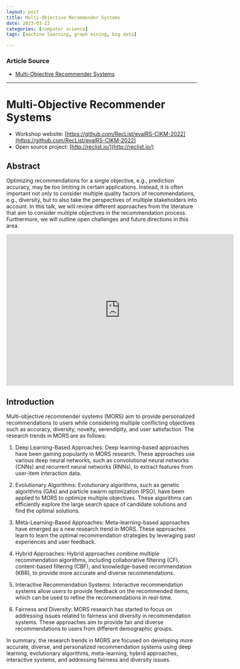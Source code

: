 ```yaml
---
layout: post
title: Multi-Objective Recommender Systems  
date: 2023-03-23
categories: [computer science]
tags: [machine learning, graph mining, big data]

---
```


### Article Source

* [Multi-Objective Recommender Systems](https://www.youtube.com/watch?v=VwFXQEv1kDM)


---

# Multi-Objective Recommender Systems

* Workshop website: [https://github.com/RecList/evalRS-CIKM-2022](https://github.com/RecList/evalRS-CIKM-2022)
* Open source project: [http://reclist.io/](http://reclist.io/)

## Abstract
Optimizing recommendations for a single objective, e.g., prediction accuracy, may be too limiting in certain applications. Instead, it is often important not only to consider multiple quality factors of recommendations, e.g., diversity, but to also take the perspectives of multiple stakeholders into account. In this talk, we will review different approaches from the literature that aim to consider multiple objectives in the recommendation process. Furthermore, we will outline open challenges and future directions in this area.


<iframe width="600" height="400" src="https://www.youtube.com/embed/VwFXQEv1kDM" title="YouTube video player" frameborder="0" allow="accelerometer; autoplay; clipboard-write; encrypted-media; gyroscope; picture-in-picture; web-share" allowfullscreen></iframe>

## Introduction

Multi-objective recommender systems (MORS) aim to provide personalized recommendations to users while considering multiple conflicting objectives such as accuracy, diversity, novelty, serendipity, and user satisfaction. The research trends in MORS are as follows:

1. Deep Learning-Based Approaches:
Deep learning-based approaches have been gaining popularity in MORS research. These approaches use various deep neural networks, such as convolutional neural networks (CNNs) and recurrent neural networks (RNNs), to extract features from user-item interaction data.

2. Evolutionary Algorithms:
Evolutionary algorithms, such as genetic algorithms (GAs) and particle swarm optimization (PSO), have been applied to MORS to optimize multiple objectives. These algorithms can efficiently explore the large search space of candidate solutions and find the optimal solutions.

3. Meta-Learning-Based Approaches:
Meta-learning-based approaches have emerged as a new research trend in MORS. These approaches learn to learn the optimal recommendation strategies by leveraging past experiences and user feedback.

4. Hybrid Approaches:
Hybrid approaches combine multiple recommendation algorithms, including collaborative filtering (CF), content-based filtering (CBF), and knowledge-based recommendation (KBR), to provide more accurate and diverse recommendations.

5. Interactive Recommendation Systems:
Interactive recommendation systems allow users to provide feedback on the recommended items, which can be used to refine the recommendations in real-time.

6. Fairness and Diversity:
MORS research has started to focus on addressing issues related to fairness and diversity in recommendation systems. These approaches aim to provide fair and diverse recommendations to users from different demographic groups.

In summary, the research trends in MORS are focused on developing more accurate, diverse, and personalized recommendation systems using deep learning, evolutionary algorithms, meta-learning, hybrid approaches, interactive systems, and addressing fairness and diversity issues.